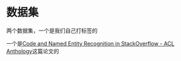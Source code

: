 # 数据集

两个数据集，一个是我们自己打标签的

一个是[Code and Named Entity Recognition in StackOverflow - ACL Anthology](https://aclanthology.org/2020.acl-main.443/)这篇论文的